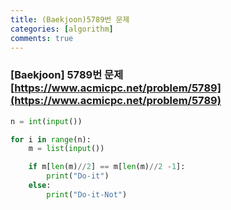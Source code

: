 ```yaml
---
title: (Baekjoon)5789번 문제
categories: [algorithm]
comments: true
---
```


### [Baekjoon] 5789번 문제 [https://www.acmicpc.net/problem/5789](https://www.acmicpc.net/problem/5789)

```python
n = int(input())

for i in range(n):
    m = list(input())

    if m[len(m)//2] == m[len(m)//2 -1]:
        print("Do-it")
    else:
        print("Do-it-Not")
```
